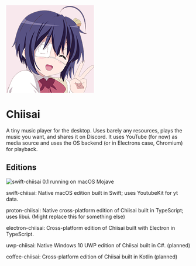 ![](./swift-chiisai/Chiisai/Assets.xcassets/Rikka.imageset/Rikka.png)

# Chiisai

A tiny music player for the desktop. Uses barely any resources, plays the music you want, and shares it on Discord. It uses YouTube (for now) as media source and uses the OS backend (or in Electrons case, Chromium) for playback.

## Editions

![swift-chiisai 0.1 running on macOS Mojave](https://cdn.discordapp.com/attachments/559904208682221589/577636638558126080/unknown.png)

swift-chiisai: Native macOS edition built in Swift; uses YoutubeKit for yt data.

proton-chiisai: Native cross-platform edition of Chiisai built in TypeScript; uses libui. (Might replace this for something else)

electron-chiisai: Cross-platform edition of Chiisai built with Electron in TypeScript.

uwp-chiisai: Native Windows 10 UWP edition of Chiisai built in C#. (planned)

coffee-chiisai: Cross-platform edition of Chiisai built in Kotlin (planned)
